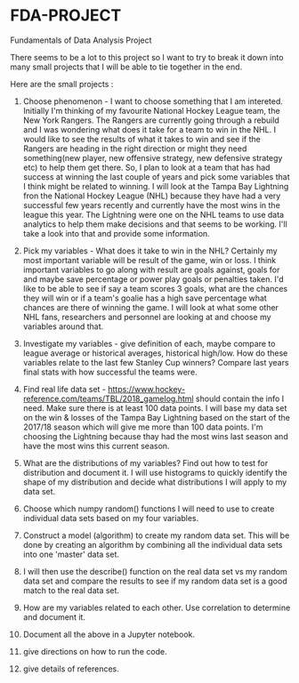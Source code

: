 # FDA-PROJECT
Fundamentals of Data Analysis Project <br>

There seems to be a lot to this project so I want to try to break it down into many small projects that I will be able to tie together in the end.

Here are the small projects :

1. Choose phenomenon - I want to choose something that I am intereted. Initially I'm thinking of my favourite National Hockey League team, the New York Rangers. The Rangers are currently going through a rebuild and I was wondering what does it take for a team to win in the NHL. I would like to see the results of what it takes to win and see if the Rangers are heading in the right direction or might they need something(new player, new offensive strategy, new defensive strategy etc) to help them get there. So, I plan to look at a team that has had success at winning the last couple of years and pick some variables that I think might be related to winning. I will look at the Tampa Bay Lightning fron the National Hockey League (NHL) because they have had a very successful few years recently and currently have the most wins in the league this year. The Lightning were one on the NHL teams to use data analytics to help them make decisions and that seems to be working. I'll take a look into that and provide some information.

2. Pick my variables - What does it take to win in the NHL? Certainly my most important variable will be result of the game, win or loss. I think important variables to go along with result are goals against, goals for and maybe save percentage or power play goals or penalties taken. I'd like to be able to see if say a team scores 3 goals, what are the chances they will win or if a team's goalie has a high save percentage what chances are there of winning the game. I will look at what some other NHL fans, researchers and personnel are looking at and choose my variables around that.

3. Investigate my variables - give definition of each, maybe compare to league average or historical averages, historical high/low. How do these variables relate to the last few Stanley Cup winners? Compare last years final stats with how successful the teams were.

4. Find real life data set -  https://www.hockey-reference.com/teams/TBL/2018_gamelog.html should contain the info I need. Make sure there is at least 100 data points. I will base my data set on the win & losses of the Tampa Bay Lightning based on the start of the 2017/18 season which will give me more than 100 data points. I'm choosing the Lightning because thay had the most wins last season and have the most wins this current season.


5. What are the distributions of my variables? Find out how to test for distribution and document it. I will use histograms to quickly identify the shape of my distribution and decide what distributions I will apply to my data set.

6. Choose which numpy random() functions I will need to use to create individual data sets based on my four variables.

7. Construct a model (algorithm) to create my random data set. This will be done by creating an algorithm by combining all the individual data sets into one 'master' data set.

8. I will then use the describe() function on the real data set vs my random data set and compare the results to see if my random data set is a good match to the real data set.

9. How are my variables related to each other. Use correlation to determine and document it.

10. Document all the above in a Jupyter notebook.

11. give directions on how to run the code.

12. give details of references.
